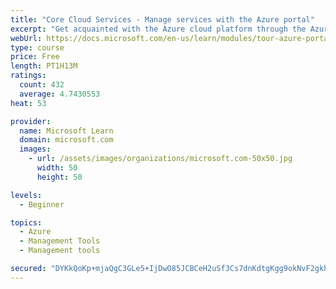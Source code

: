 ```yaml
---
title: "Core Cloud Services - Manage services with the Azure portal"
excerpt: "Get acquainted with the Azure cloud platform through the Azure portal, where you create and manage all of your Azure resources."
webUrl: https://docs.microsoft.com/en-us/learn/modules/tour-azure-portal/
type: course
price: Free
length: PT1H13M
ratings:
  count: 432
  average: 4.7430553
heat: 53

provider:
  name: Microsoft Learn
  domain: microsoft.com
  images:
    - url: /assets/images/organizations/microsoft.com-50x50.jpg
      width: 50
      height: 50

levels:
  - Beginner

topics:
  - Azure
  - Management Tools
  - Management tools

secured: "DYKkQoKp+mjaQgC3GLe5+IjDwO85JCBCeH2uSf3Cs7dnKdtgKgg9okNvF2gkhQVK2NEHOgKRUccZgWaMEorEdrU/rA9dnhXR60kE33fcyngQc1AwJeRzAcsFo16OG605pzEziB3otsmm6/4rSrJHtCmqTBv26r0XF9JRhWoD0QRCtB/EsYaClfJG+ybvOu7PEolGyz2TqEyNgPBmGBfG3+OpkHkDT1dY17m9ebVVIotRoRM7QDFn3/lU52n45ULDYDBQgOkneDjWY2QgLXNm7Bm4nULEAR78fBJxPoXFVRjEqVPByQ6quiEdsipLUWyhvo4AQYBK4kAc2WS+4sWpFsxRrLKu+BeukBW4QnGFGfsYRAvZzTcfPpmg5P7xxyT/aQaEwPyW1b0kTQVjwSSIJyxvzFdZXqz4wCcadEGIRRs=;iQNhsH8obJ4zYnpaTmPfeQ=="
---
```



